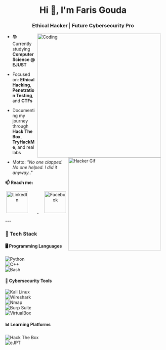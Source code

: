 <h1 align="center">Hi 🤖​, I'm Faris Gouda</h1>
<h3 align="center">Ethical Hacker | Future Cybersecurity Pro</h3>
<img align="right" alt="Coding" Width="400" src="https://media4.giphy.com/media/v1.Y2lkPTc5MGI3NjExbnhiNXIxZmthdGV1Z2diemFyeXJuaXhyOThzeGZsN2Npa2gxbjVmcyZlcD12MV9pbnRlcm5hbF9naWZfYnlfaWQmY3Q9Zw/WiM5K1e9MtEic/giphy.gif">


<img align="right" alt="Hacker Gif" width="300" src="https://media.giphy.com/media/YQitE4YNQNahy/giphy.gif" />

- 📚 Currently studying **Computer Science @ EJUST**  
-  Focused on: **Ethical Hacking**, **Penetration Testing**, and **CTFs**  

-  Documenting my journey through **Hack The Box**, **TryHackMe**, and real labs  
-  Motto: _"No one clapped. No one helped. I did it anyway.."_  

**📫 Reach me:**  
<p align="center">
  <a href="https://www.linkedin.com/in/faris-gouda-75a970325/" target="_blank">
    <img src="https://cdn-icons-png.flaticon.com/512/174/174857.png" alt="LinkedIn" width="70" height="70" style="margin-right: 30px;">
  </a>
  &nbsp;&nbsp;&nbsp;&nbsp;
  <a href="https://www.facebook.com/faris.mohammed.266165/" target="_blank">
    <img src="https://cdn-icons-png.flaticon.com/512/124/124010.png" alt="Facebook" width="70" height="70">
  </a>
</p>
---

### 🧰 Tech Stack
#### 🖥️ Programming Languages  
![Python](https://img.shields.io/badge/Python-FFD43B?logo=python&logoColor=blue)  
![C++](https://img.shields.io/badge/C++-00599C?logo=c%2B%2B&logoColor=white)  
![Bash](https://img.shields.io/badge/Bash-4EAA25?logo=gnu-bash&logoColor=white)  

#### 🔐 Cybersecurity Tools  
![Kali Linux](https://img.shields.io/badge/Kali-557C94?logo=kalilinux&logoColor=white)  
![Wireshark](https://img.shields.io/badge/Wireshark-1679A7?logo=wireshark&logoColor=white)  
![Nmap](https://img.shields.io/badge/Nmap-0086D4?logo=nmap&logoColor=white)  
![Burp Suite](https://img.shields.io/badge/Burp--Suite-FF6600?logo=burpsuite&logoColor=white)  
![VirtualBox](https://img.shields.io/badge/VirtualBox-183A61?logo=virtualbox&logoColor=white)  

#### 📊 Learning Platforms  
![Hack The Box](https://img.shields.io/badge/HackTheBox-9FEF00?logo=hackthebox&logoColor=black)  
![eJPT](https://img.shields.io/badge/eJPT-in_progress-orange)  
